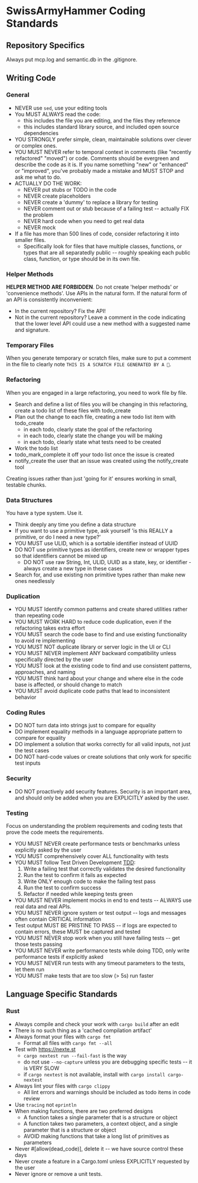 # SwissArmyHammer Coding Standards

## Repository Specifics

Always put mcp.log and semantic.db in the .gitignore.

## Writing Code

### General

- NEVER use `sed`, use your editing tools
- You MUST ALWAYS read the code:
  - this includes the file you are editing, and the files they reference
  - this includes standard library source, and included open source dependencies
- YOU STRONGLY prefer simple, clean, maintainable solutions over clever or complex ones.
- YOU MUST NEVER refer to temporal context in comments (like "recently refactored" "moved") or code. Comments should be evergreen and describe the code as it is. If you name something "new" or "enhanced" or "improved", you've probably made a mistake and MUST STOP and ask me what to do.
- ACTUALLY DO THE WORK:
  - NEVER put stubs or TODO in the code
  - NEVER create placeholders
  - NEVER create a 'dummy' to replace a library for testing
  - NEVER comment out or stub because of a failing test -- actually FIX the problem
  - NEVER hard code when you need to get real data
  - NEVER mock
- If a file has more than 500 lines of code, consider refactoring it into smaller files.
    - Specifically look for files that have multiple classes, functions, or types that are all separatedly public -- roughly speaking each public class, function, or type should be in its own file.

### Helper Methods

**HELPER METHOD ARE FORBIDDEN**.
Do not create 'helper methods' or 'convenience methods'. Use APIs in the natural form.
If the natural form of an API is consistently inconvenient:
- In the current repository? Fix the API!
- Not in the current repository? Leave a comment in the code indicating that the lower level API could use a new method with a suggested name and signature.

### Temporary Files

When you generate temporary or scratch files, make sure to put a comment in the file to clearly note `THIS IS A SCRATCH FILE GENERATED BY A 🤖`.

### Refactoring

When you are engaged in a large refactoring, you need to work file by file.

- Search and define a list of files you will be changing in this refactoring, create a todo list of these files with todo_create
- Plan out the change to each file, creating a new todo list item with todo_create
  - in each todo, clearly state the goal of the refactoring
  - in each todo, clearly state the change you will be making
  - in each todo, clearly state what tests need to be created
- Work the todo list
- todo_mark_complete it off your todo list once the issue is created
- notify_create the user that an issue was created using the notify_create tool

Creating issues rather than just 'going for it' ensures working in small, testable chunks.

### Data Structures

You have a type system. Use it.

- Think deeply any time you define a data structure
- If you want to use a primitive type, ask yourself 'is this REALLY a primitive, or do I need a new type?'
- YOU MUST use ULID, which is a sortable identifier instead of UUID
- DO NOT use primitive types as identifiers, create new or wrapper types so that identifiers cannot be mixed up
  - DO NOT use raw String, Int, ULID, UUID as a state, key, or identifier - always create a new type in these cases
- Search for, and use existing non primitive types rather than make new ones needlessly

### Duplication

- YOU MUST Identify common patterns and create shared utilities rather than repeating code
- YOU MUST WORK HARD to reduce code duplication, even if the refactoring takes extra effort
- YOU MUST search the code base to find and use existing functionality to avoid re implementing
- YOU MUST NOT duplicate library or server logic in the UI or CLI
- YOU MUST NEVER implement ANY backward compatibility unless specifically directed by the user
- YOU MUST look at the existing code to find and use consistent patterns, approaches, and naming
- YOU MUST think hard about your change and where else in the code base is affected, or should change to match
- YOU MUST avoid duplicate code paths that lead to inconsistent behavior

### Coding Rules

- DO NOT turn data into strings just to compare for equality
- DO implement equality methods in a language appropriate pattern to compare for equality
- DO implement a solution that works correctly for all valid inputs, not just the test cases
- DO NOT hard-code values or create solutions that only work for specific test inputs

### Security

- DO NOT proactively add security features. Security is an important area, and should only be added when you are EXPLICITLY asked by the user.

### Testing

Focus on understanding the problem requirements and coding tests that prove the code meets the requirements.

- YOU MUST NEVER create performance tests or benchmarks unless explicitly asked by the user
- YOU MUST comprehensively cover ALL functionality with tests
- YOU MUST follow Test Driven Development [TDD](https://en.wikipedia.org/wiki/Test-driven_development):
    1. Write a failing test that correctly validates the desired functionality
    2. Run the test to confirm it fails as expected
    3. Write ONLY enough code to make the failing test pass
    4. Run the test to confirm success
    5. Refactor if needed while keeping tests green
- YOU MUST NEVER implement mocks in end to end tests -- ALWAYS use real data and real APIs.
- YOU MUST NEVER ignore system or test output -- logs and messages often contain CRITICAL information
- Test output MUST BE PRISTINE TO PASS -- if logs are expected to contain errors, these MUST be captured and tested
- YOU MUST NEVER stop work when you still have failing tests -- get those tests passing
- YOU MUST NEVER write performance tests while doing TDD, only write performance tests if explicitly asked
- YOU MUST NEVER run tests with any timeout parameters to the tests, let them run
- YOU MUST make tests that are too slow (> 5s) run faster

## Language Specific Standards

### Rust

- Always compile and check your work with `cargo build` after an edit
- There is no such thing as a 'cached compilation artifact'
- Always format your files with `cargo fmt`
  - Format all files with `cargo fmt --all`
- Test with https://nexte.st
  - `cargo nextest run --fail-fast` is the way
  - do not use `--no-capture` unless you are debugging specific tests -- it is VERY SLOW
  - if `cargo nextest` is not available, install with `cargo install cargo-nextest`
- Always lint your files with `cargo clippy`
  - All lint errors and warnings should be included as todo items in code review
- Use `tracing` not `eprintln`
- When making functions, there are two preferred designs
  - A function takes a single parameter that is a structure or object
  - A function takes two parameters, a context object, and a single parameter that is a structure or object
  - AVOID making functions that take a long list of primitives as parameters
- Never #[allow(dead_code)], delete it -- we have source control these days
- Never create a feature in a Cargo.toml unless EXPLICITLY requested by the user
- Never ignore or remove a unit tests.